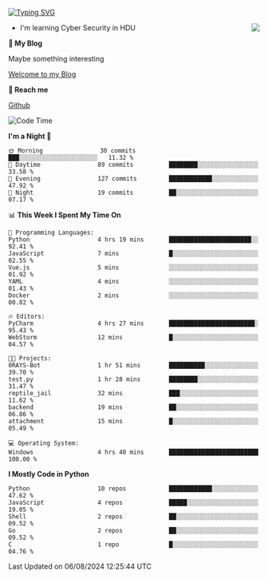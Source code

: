 [![Typing SVG](https://readme-typing-svg.herokuapp.com?font=Fira+Code&pause=1000&random=false&width=450&height=60&lines=Hello+%F0%9F%91%8B%F0%9F%8F%BB;I'm+JBNRZ)](https://git.io/typing-svg)

<a href="#">
  <img align="right" src="https://github-readme-stats.vercel.app/api?username=JBNRZ&show_icons=true&bg_color=15,f2f7fd,E0EAFC" />
</a>

- I'm learning Cyber Security in HDU

 **🌱 My Blog**

Maybe something interesting

[Welcome to my Blog](https://jbnrz.com.cn/)

 **💬 Reach me** 

[Github](https://github.com/JBNRZ)


<!--START_SECTION:waka-->
![Code Time](http://img.shields.io/badge/Code%20Time-620%20hrs%2041%20mins-blue)

**I'm a Night 🦉** 

```text
🌞 Morning                30 commits          ███░░░░░░░░░░░░░░░░░░░░░░   11.32 % 
🌆 Daytime                89 commits          ████████░░░░░░░░░░░░░░░░░   33.58 % 
🌃 Evening                127 commits         ████████████░░░░░░░░░░░░░   47.92 % 
🌙 Night                  19 commits          ██░░░░░░░░░░░░░░░░░░░░░░░   07.17 % 
```


📊 **This Week I Spent My Time On** 

```text
💬 Programming Languages: 
Python                   4 hrs 19 mins       ███████████████████████░░   92.41 % 
JavaScript               7 mins              █░░░░░░░░░░░░░░░░░░░░░░░░   02.55 % 
Vue.js                   5 mins              ░░░░░░░░░░░░░░░░░░░░░░░░░   01.92 % 
YAML                     4 mins              ░░░░░░░░░░░░░░░░░░░░░░░░░   01.43 % 
Docker                   2 mins              ░░░░░░░░░░░░░░░░░░░░░░░░░   00.82 % 

🔥 Editors: 
PyCharm                  4 hrs 27 mins       ████████████████████████░   95.43 % 
WebStorm                 12 mins             █░░░░░░░░░░░░░░░░░░░░░░░░   04.57 % 

🐱‍💻 Projects: 
0RAYS-Bot                1 hr 51 mins        ██████████░░░░░░░░░░░░░░░   39.70 % 
test.py                  1 hr 28 mins        ████████░░░░░░░░░░░░░░░░░   31.47 % 
reptile_jail             32 mins             ███░░░░░░░░░░░░░░░░░░░░░░   11.62 % 
backend                  19 mins             ██░░░░░░░░░░░░░░░░░░░░░░░   06.86 % 
attachment               15 mins             █░░░░░░░░░░░░░░░░░░░░░░░░   05.49 % 

💻 Operating System: 
Windows                  4 hrs 40 mins       █████████████████████████   100.00 % 
```

**I Mostly Code in Python** 

```text
Python                   10 repos            ████████████░░░░░░░░░░░░░   47.62 % 
JavaScript               4 repos             █████░░░░░░░░░░░░░░░░░░░░   19.05 % 
Shell                    2 repos             ██░░░░░░░░░░░░░░░░░░░░░░░   09.52 % 
Go                       2 repos             ██░░░░░░░░░░░░░░░░░░░░░░░   09.52 % 
C                        1 repo              █░░░░░░░░░░░░░░░░░░░░░░░░   04.76 % 
```




 Last Updated on 06/08/2024 12:25:44 UTC
<!--END_SECTION:waka-->
